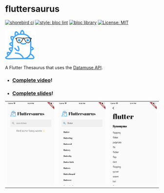 # fluttersaurus

[![shorebird ci](https://api.shorebird.dev/api/v1/github/felangel/fluttersaurus/badge.svg)](https://console.shorebird.dev/ci)
[![style: bloc lint](https://img.shields.io/badge/style-bloc_lint-20FFE4.svg)](https://pub.dev/packages/bloc_lint)
[![bloc library](https://tinyurl.com/bloc-library)](https://pub.dev/packages/bloc)
[![License: MIT](https://img.shields.io/badge/license-MIT-purple.svg)](https://opensource.org/licenses/MIT)

![logo](assets/icons/fluttersaurus.png)

A Flutter Thesaurus that uses the [Datamuse API](http://www.datamuse.com/api).

- ### [Complete video](https://youtu.be/ulbY6QcVzzI)!
- ### [Complete slides](./slides/bloc+cubit.pdf)!

<table>
    <tr>
        <td style="text-align: center">
            <img src="art/home.png" width="200"/>
        </td>            
        <td style="text-align: center">
            <img src="art/search.png" width="200"/>            
        </td>
        <td style="text-align: center">
            <img src="art/synonyms.png" width="200" />
        </td>
    </tr>
</table>

